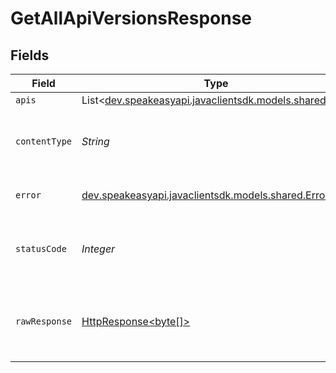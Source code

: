 # GetAllApiVersionsResponse


## Fields

| Field                                                                                                                    | Type                                                                                                                     | Required                                                                                                                 | Description                                                                                                              |
| ------------------------------------------------------------------------------------------------------------------------ | ------------------------------------------------------------------------------------------------------------------------ | ------------------------------------------------------------------------------------------------------------------------ | ------------------------------------------------------------------------------------------------------------------------ |
| `apis`                                                                                                                   | List<[dev.speakeasyapi.javaclientsdk.models.shared.Api](../../models/shared/Api.md)>                                     | :heavy_minus_sign:                                                                                                       | OK                                                                                                                       |
| `contentType`                                                                                                            | *String*                                                                                                                 | :heavy_check_mark:                                                                                                       | HTTP response content type for this operation                                                                            |
| `error`                                                                                                                  | [dev.speakeasyapi.javaclientsdk.models.shared.Error](../../models/shared/Error.md)                                       | :heavy_minus_sign:                                                                                                       | Default error response                                                                                                   |
| `statusCode`                                                                                                             | *Integer*                                                                                                                | :heavy_check_mark:                                                                                                       | HTTP response status code for this operation                                                                             |
| `rawResponse`                                                                                                            | [HttpResponse<byte[]>](https://docs.oracle.com/en/java/javase/11/docs/api/java.net.http/java/net/http/HttpResponse.html) | :heavy_minus_sign:                                                                                                       | Raw HTTP response; suitable for custom response parsing                                                                  |
